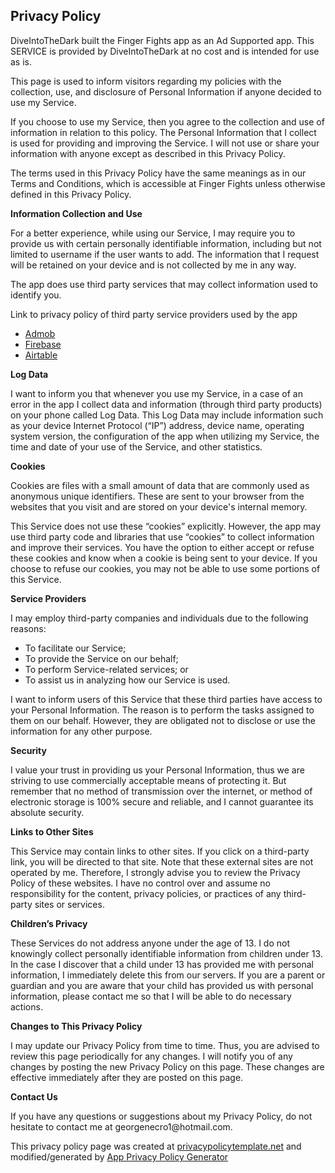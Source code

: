 <html>

<body>
    <h2>Privacy Policy</h2>
    <p>
        DiveIntoTheDark built the Finger Fights app as an Ad Supported app. This SERVICE is provided by DiveIntoTheDark at no cost and is intended for use as is.
    </p>
    <p>
        This page is used to inform visitors regarding my policies with the collection, use, and disclosure of Personal Information if anyone decided to use my Service.
    </p>
    <p>
        If you choose to use my Service, then you agree to the collection and use of information in relation to this policy. The Personal Information that I collect is used for providing and improving the Service. I will not use or share your information with anyone except as described in this Privacy Policy.
    </p>
    <p>
        The terms used in this Privacy Policy have the same meanings as in our Terms and Conditions, which is accessible at Finger Fights unless otherwise defined in this Privacy Policy.
    </p>
    <p><strong>Information Collection and Use</strong></p>
    <p>
        For a better experience, while using our Service, I may require you to provide us with certain personally identifiable information, including but not limited to username if the user wants to add. The information that I request will be retained on your device and is not collected by me in any way.
    </p>
    <p>
        The app does use third party services that may collect information used to identify you.
    </p>
    <div>
        <p>
            Link to privacy policy of third party service providers used by the app
        </p>
        <ul>
            <li><a href="https://support.google.com/admob/answer/6128543?hl=en" target="_blank">Admob</a></li>
            <li><a href="https://firebase.google.com/support/privacy" target="_blank">Firebase</a></li>
            <li><a href="https://airtable.com/privacy" target="_blank">Airtable</a></li>
            <!---->
            <!---->
            <!---->
            <!---->
            <!---->
            <!---->
            <!---->
            <!---->
            <!---->
            <!---->
            <!---->
        </ul>
    </div>
    <p><strong>Log Data</strong></p>
    <p>
        I want to inform you that whenever you use my Service, in a case of an error in the app I collect data and information (through third party products) on your phone called Log Data. This Log Data may include information such as your device Internet Protocol (“IP”) address, device name, operating system version, the configuration of the app when utilizing my Service, the time and date of your use of the Service, and other statistics.
    </p>
    <p><strong>Cookies</strong></p>
    <p>
        Cookies are files with a small amount of data that are commonly used as anonymous unique identifiers. These are sent to your browser from the websites that you visit and are stored on your device's internal memory.
    </p>
    <p>
        This Service does not use these “cookies” explicitly. However, the app may use third party code and libraries that use “cookies” to collect information and improve their services. You have the option to either accept or refuse these cookies and know when a cookie is being sent to your device. If you choose to refuse our cookies, you may not be able to use some portions of this Service.
    </p>
    <p><strong>Service Providers</strong></p>
    <p>
        I may employ third-party companies and individuals due to the following reasons:
    </p>
    <ul>
        <li>To facilitate our Service;</li>
        <li>To provide the Service on our behalf;</li>
        <li>To perform Service-related services; or</li>
        <li>To assist us in analyzing how our Service is used.</li>
    </ul>
    <p>
        I want to inform users of this Service that these third parties have access to your Personal Information. The reason is to perform the tasks assigned to them on our behalf. However, they are obligated not to disclose or use the information for any other purpose.
    </p>
    <p><strong>Security</strong></p>
    <p>
        I value your trust in providing us your Personal Information, thus we are striving to use commercially acceptable means of protecting it. But remember that no method of transmission over the internet, or method of electronic storage is 100% secure and reliable, and I cannot guarantee its absolute security.
    </p>
    <p><strong>Links to Other Sites</strong></p>
    <p>
        This Service may contain links to other sites. If you click on a third-party link, you will be directed to that site. Note that these external sites are not operated by me. Therefore, I strongly advise you to review the Privacy Policy of these websites. I have no control over and assume no responsibility for the content, privacy policies, or practices of any third-party sites or services.
    </p>
    <p><strong>Children’s Privacy</strong></p>
    <p>
        These Services do not address anyone under the age of 13. I do not knowingly collect personally identifiable information from children under 13. In the case I discover that a child under 13 has provided me with personal information, I immediately delete this from our servers. If you are a parent or guardian and you are aware that your child has provided us with personal information, please contact me so that I will be able to do necessary actions.
    </p>
    <p><strong>Changes to This Privacy Policy</strong></p>
    <p>
        I may update our Privacy Policy from time to time. Thus, you are advised to review this page periodically for any changes. I will notify you of any changes by posting the new Privacy Policy on this page. These changes are effective immediately after they are posted on this page.
    </p>
    <p><strong>Contact Us</strong></p>
    <p>
        If you have any questions or suggestions about my Privacy Policy, do not hesitate to contact me at georgenecro1@hotmail.com.
    </p>
    <p>
        This privacy policy page was created at
        <a href="https://privacypolicytemplate.net" target="_blank">privacypolicytemplate.net</a> and modified/generated by
        <a href="https://app-privacy-policy-generator.firebaseapp.com/" target="_blank">App Privacy Policy Generator</a></p>
</body>

</html>

